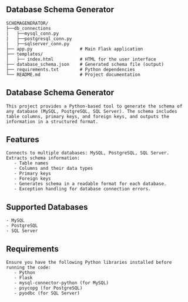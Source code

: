 ## Database Schema Generator
    SCHEMAGENERATOR/
    ├──db_connections
    |   ├──mysql_conn.py
    |   ├──postgresql_conn.py
    |   ├──sqlserver_conn.py
    ├── app.py                  # Main Flask application
    ├── templates/
    │   ├── index.html          # HTML for the user interface
    ├── database_schema.json    # Generated schema file (output)
    ├── requirements.txt        # Python dependencies
    └── README.md               # Project documentation
  
  





## Database Schema Generator

    This project provides a Python-based tool to generate the schema of any database (MySQL, PostgreSQL, SQL Server). The schema includes table columns, primary keys, and foreign keys, and outputs the information in a structured format.

## Features
    Connects to multiple databases: MySQL, PostgreSQL, SQL Server.
    Extracts schema information:
       - Table names
       - Columns and their data types
       - Primary keys
       - Foreign keys
       - Generates schema in a readable format for each database.
       - Exception handling for database connection errors.

## Supported Databases
    - MySQL
    - PostgreSQL
    - SQL Server

## Requirements
    Ensure you have the following Python libraries installed before running the code:
       - Python 
       - Flask 
       - mysql-connector-python (for MySQL)
       - psycopg (for PostgreSQL)
       - pyodbc (for SQL Server)

